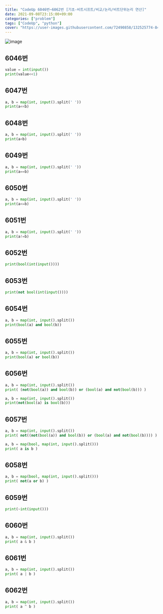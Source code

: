 ```yaml
---
title: "CodeUp 6046번~6062번 [기초-비트시프트/비교/논리/비트단위논리 연산]"
date: 2021-09-08T23:15:00+09:00
categories: ["problem"]
tags: ["CodeUp", "python"]
cover: "https://user-images.githubusercontent.com/72490858/132525774-84e78e43-780e-4047-8142-77f56250daed.png"
---
```

![image](https://user-images.githubusercontent.com/72490858/132525774-84e78e43-780e-4047-8142-77f56250daed.png)

## 6046번
```python
value = int(input())
print(value<<1)
```

## 6047번
```python
a, b = map(int, input().split(' '))
print(a<<b)
```

## 6048번
```python
a, b = map(int, input().split(' '))
print(a<b)
```

## 6049번
```python
a, b = map(int, input().split(' '))
print(a==b)
```

## 6050번
```python
a, b = map(int, input().split(' '))
print(a<=b)
```

## 6051번
```python
a, b = map(int, input().split(' '))
print(a!=b)
```

## 6052번
```python
print(bool(int(input())))
```

## 6053번
```python
print(not bool(int(input())))
```

## 6054번
```python
a, b = map(int, input().split())
print(bool(a) and bool(b))
```

## 6055번
```python
a, b = map(int, input().split())
print(bool(a) or bool(b))
```

## 6056번
```python
a, b = map(int, input().split())
print( (not(bool(a)) and bool(b)) or (bool(a) and not(bool(b))) )
```

```python
a, b = map(int, input().split())
print(not(bool(a) is bool(b)))
```

## 6057번
```python
a, b = map(int, input().split())
print( not((not(bool(a)) and bool(b)) or (bool(a) and not(bool(b)))) )
```

```python
a, b = map(bool, map(int, input().split()))
print( a is b )
```

## 6058번
```python
a, b = map(bool, map(int, input().split()))
print( not(a or b) )
```

## 6059번
```python
print(~int(input()))
```

## 6060번
```python
a, b = map(int, input().split())
print( a & b )
```

## 6061번
```python
a, b = map(int, input().split())
print( a | b )

```
## 6062번
```python
a, b = map(int, input().split())
print( a ^ b )
```